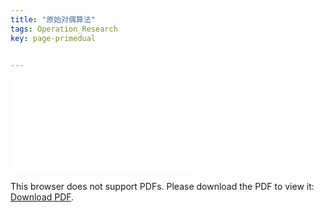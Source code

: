 ```yaml
---
title: "原始对偶算法"
tags: Operation_Research
key: page-primedual


---
```




<!--more-->

<object data="../../../assets/images/primedual.pdf" type="application/pdf" width="700px" height="700px">
    <embed src="../../../assets/images/primedual.pdf">
        <p>This browser does not support PDFs. Please download the PDF to view it: <a href="../../../assets/images/primedual.pdf">Download PDF</a>.</p>
    </embed>
</object>
